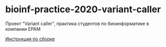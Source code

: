 # bioinf-practice-2020-variant-caller
Проект "Variant caller",  практика студентов по биоинформатике в компании EPAM

[Инструкция по сборке](../Docs/Project_set_up.md)
